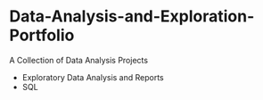 # Data-Analysis-and-Exploration-Portfolio
A Collection of Data Analysis Projects
- Exploratory Data Analysis and Reports
- SQL 
  
  
  
